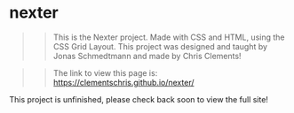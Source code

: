 # nexter

>> This is the Nexter project. Made with CSS and HTML, using the CSS Grid Layout. This project was designed and taught by Jonas Schmedtmann and made by Chris Clements!

>> The link to view this page is: https://clementschris.github.io/nexter/

This project is unfinished, please check back soon to view the full site!